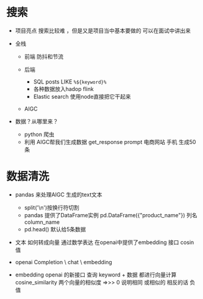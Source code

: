 # 搜索

- 项目亮点
    搜索比较难 ，但是又是项目当中基本要做的 可以在面试中讲出来

- 全栈  
  - 前端 防抖和节流
  - 后端
      - SQL posts LIKE `%${keyword}%`
      - 各种数据放入hadop flink
      - Elastic search  使用node直接把它干起来

  - AIGC


- 数据？从哪里来？
    - python 爬虫
    - 利用 AIGC帮我们生成数据
          get_response
          prompt 电商网站 手机  生成50条


# 数据清洗
- pandas 来处理AIGC 生成的text文本
    - split('\n')按换行符切割
    - pandas 提供了DataFrame实例
        pd.DataFrame({"product_name"})  列名  column_name
    - pd.head()
        默认给5条数据


- 文本 如何转成向量 通过数学表达  在openai中提供了embedding 接口
    cosin 值

- openai Completion \ chat \ embedding
- embedding
    openai 的新接口
    查询 keyword + 数据 都进行向量计算
    cosine_similarity  两个向量的相似度 =>>> 0  说明相同  或相似的
    相反的话 负值